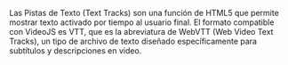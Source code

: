 Las Pistas de Texto (Text Tracks) son una función de HTML5 que permite mostrar texto activado por tiempo al usuario final. El formato compatible con VideoJS es VTT, que es la abreviatura de WebVTT (Web Video Text Tracks), un tipo de archivo de texto diseñado específicamente para subtítulos y descripciones en video.
